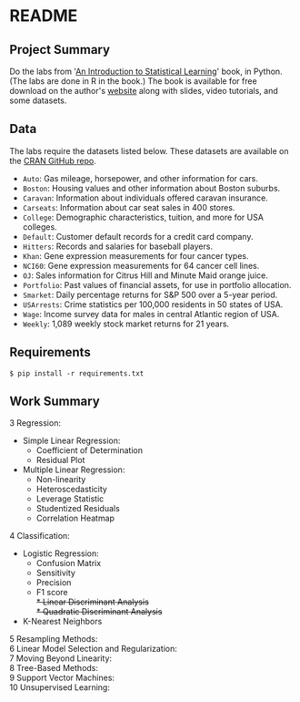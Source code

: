 # README

## Project Summary

Do the labs from '[An Introduction to Statistical Learning](http://www-bcf.usc.edu/~gareth/ISL/index.html)' book, in Python. (The labs are done in R in the book.) The book is available for free download on the author's [website](http://www-bcf.usc.edu/~gareth/ISL/index.html) along with slides, video tutorials, and some datasets.

## Data

The labs require the datasets listed below. These datasets are available on the [CRAN GitHub repo](https://github.com/cran/ISLR/tree/master/data).

* `Auto`: Gas mileage, horsepower, and other information for cars.
* `Boston`: Housing values and other information about Boston suburbs.
* `Caravan`: Information about individuals offered caravan insurance.
* `Carseats`: Information about car seat sales in 400 stores.
* `College`: Demographic characteristics, tuition, and more for USA colleges.
* `Default`: Customer default records for a credit card company.
* `Hitters`: Records and salaries for baseball players.
* `Khan`: Gene expression measurements for four cancer types.
* `NCI60`: Gene expression measurements for 64 cancer cell lines.
* `OJ`: Sales information for Citrus Hill and Minute Maid orange juice.
* `Portfolio`: Past values of financial assets, for use in portfolio allocation.
* `Smarket`: Daily percentage returns for S&P 500 over a 5-year period.
* `USArrests`: Crime statistics per 100,000 residents in 50 states of USA.
* `Wage`: Income survey data for males in central Atlantic region of USA.
* `Weekly`: 1,089 weekly stock market returns for 21 years.

## Requirements

```shell
$ pip install -r requirements.txt
```

## Work Summary

3 Regression:  
  * Simple Linear Regression:
    * Coefficient of Determination
    * Residual Plot
  * Multiple Linear Regression:
    * Non-linearity
    * Heteroscedasticity
    * Leverage Statistic
    * Studentized Residuals
    * Correlation Heatmap

4 Classification:  
  * Logistic Regression:
      * Confusion Matrix
      * Sensitivity
      * Precision
      * F1 score  
  ~~* Linear Discriminant Analysis~~  
  ~~* Quadratic Discriminant Analysis~~  
  * K-Nearest Neighbors

5 Resampling Methods:  
6 Linear Model Selection and Regularization:  
7 Moving Beyond Linearity:  
8 Tree-Based Methods:  
9 Support Vector Machines:  
10 Unsupervised Learning:
